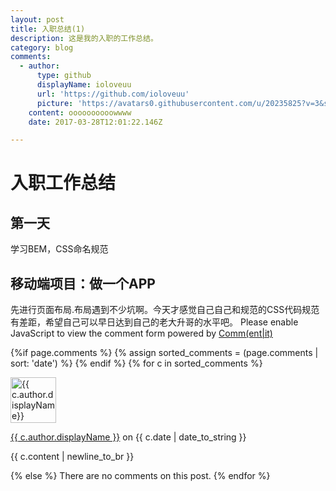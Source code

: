 ---layout: post
title: 入职总结(1)
description: 这是我的入职的工作总结。
category: blog
comments:
  - author:
      type: github
      displayName: ioloveuu
      url: 'https://github.com/ioloveuu'
      picture: 'https://avatars0.githubusercontent.com/u/20235825?v=3&s=73'
    content: oooooooooowwww
    date: 2017-03-28T12:01:22.146Z

---

# 入职工作总结

## 第一天

学习BEM，CSS命名规范
## 移动端项目：做一个APP
先进行页面布局.布局遇到不少坑啊。今天才感觉自己自己和规范的CSS代码规范有差距，希望自己可以早日达到自己的老大升哥的水平吧。
<noscript>Please enable JavaScript to view the comment form powered by <a href="https://commentit.io/">Comm(ent|it)</a></noscript>
<div id="commentit"></div>
<script type="text/javascript">
  /** CONFIGURATION VARIABLES **/
  var commentitUsername = 'ioloveuu';
  var commentitRepo = 'ioloveuu/ioloveuu.github.io';
  var commentitPath = '{{ page.path }}';

  /** DON'T EDIT FOLLOWING LINES **/
  (function() {
      var commentit = document.createElement('script');
      commentit.type = 'text/javascript';
      commentit.async = true;
      commentit.src = 'https://commentit.io/static/embed/dist/commentit.js';
      (document.getElementsByTagName('head')[0] || document.getElementsByTagName('body')[0]).appendChild(commentit);
  })();
</script>
  {%if page.comments %}
  {% assign sorted_comments = (page.comments | sort: 'date') %}
{% endif %}
{% for c in sorted_comments %}
  <div class="media">
    <div class="media-left">
      <img src="{{ c.author.picture }}" alt="{{ c.author.displayName}}" height="73" width="73">
    </div>
    <div class="media-body">
      <p class="text-muted">
        <a href="{{ c.author.url }}">{{ c.author.displayName }}</a>
        on {{ c.date | date_to_string }}
      </p>
      <p>{{ c.content | newline_to_br }}</p>
    </div>
  </div>
{% else %}
  There are no comments on this post.
{% endfor %}


